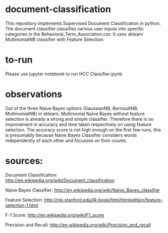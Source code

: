 # document-classification
This repository implements Supervised Document Classification in python. The document classifier classifies various user inputs into specific categories in the Behavioral_Term_Association.csv. It uses sklearn MultinomialNB classifier with Feature Selection.

# to-run
Please use jupyter notebook to run HCC Classifier.ipynb

# observations
Out of the three Naive Bayes options (GaussianNB, BernoulliNB, MultinomialNB) in sklearn, Multinomial Naive Bayes without feature selection is already a strong and simple classifier. Therefore there is no improvement in accuracy and time taken respectively on using feature selection. The accuracy score is not high enough on the first few runs, this is presumably because Naive Bayes Classifier considers words independently of each other and focusses on their counts. 

# sources:

Document Classification: http://en.wikipedia.org/wiki/Document_classification

Naive Bayes Classifier: http://en.wikipedia.org/wiki/Naive_Bayes_classifier

Feature Selection: http://nlp.stanford.edu/IR-book/html/htmledition/feature-selection-1.html

F-1 Score: http://en.wikipedia.org/wiki/F1_score

Precision and Recall: http://en.wikipedia.org/wiki/Precision_and_recall




